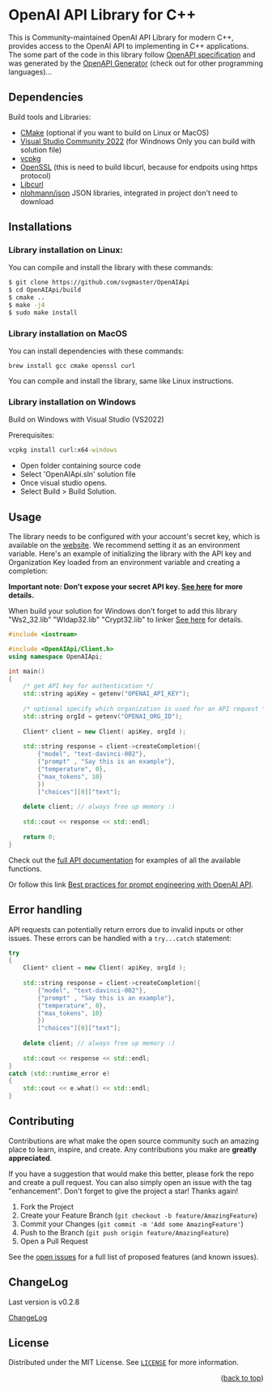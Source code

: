 <a name="readme-top"></a>

# OpenAI API Library for C++

This is Community-maintained OpenAI API Library for modern C++, provides access to the OpenAI API to implementing in C++ applications. The some part of the code in this library follow [OpenAPI specification](https://github.com/openai/openai-openapi) and was generated by the [OpenAPI Generator](https://openapi-generator.tech) (check out for other programming languages)...

## Dependencies

Build tools and Libraries:

- [CMake](https://cmake.org/download/) (optional if you want to build on Linux or MacOS)
- [Visual Studio Community 2022](https://visualstudio.microsoft.com/downloads/) (for Windnows Only you can build with solution file)
- [vcpkg](https://github.com/microsoft/vcpkg)
- [OpenSSL](https://www.openssl.org/source/) (this is need to build libcurl, because for endpoits using https protocol)
- [Libcurl](https://curl.se/download.html)
- [nlohmann/json](https://github.com/nlohmann/json) JSON libraries, integrated in project don't need to download

## Installations

### Library installation on Linux:

You can compile and install the library with these commands:

```sh
$ git clone https://github.com/svgmaster/OpenAIApi
$ cd OpenAIApi/build
$ cmake ..
$ make -j4
$ sudo make install
```

### Library installation on MacOS

You can install dependencies with these commands:

```brew
brew install gcc cmake openssl curl
```

You can compile and install the library, same like Linux instructions.

### Library installation on Windows

Build on Windows with Visual Studio (VS2022)

Prerequisites:

```cmd
vcpkg install curl:x64-windows
```
- Open folder containing source code
- Select 'OpenAIApi.sln' solution file
- Once visual studio opens.
- Select Build > Build Solution.


## Usage

The library needs to be configured with your account's secret key, which is available on the [website](https://beta.openai.com/account/api-keys). We recommend setting it as an environment variable. Here's an example of initializing the library with the API key and Organization Key loaded from an environment variable and creating a completion:

**Important note: Don't expose your secret API key. [See here](https://beta.openai.com/docs/api-reference/authentication) for more details.**

When build your solution for Windows don't forget to add this library "Ws2_32.lib" "Wldap32.lib" "Crypt32.lib" to linker [See here](https://stackoverflow.com/questions/4176503/unresolved-symbols-when-linking-a-program-using-libcurl) for details.

```cpp
#include <iostream>

#include <OpenAIApi/Client.h>
using namespace OpenAIApi;

int main()
{ 
    /* get API key for authentication */
    std::string apiKey = getenv("OPENAI_API_KEY");
    
    /* optional specify which organization is used for an API request */
    std::string orgId = getenv("OPENAI_ORG_ID"); 
	
    Client* client = new Client( apiKey, orgId );
    
    std::string response = client->createCompletion({
        {"model", "text-davinci-002"},
        {"prompt" , "Say this is an example"},
        {"temperature", 0},
        {"max_tokens", 10}
        })
        ["choices"][0]["text"];
		
	delete client; // always free up memory :)	
		
	std::cout << response << std::endl;
	
	return 0;
}        
```

Check out the [full API documentation](https://beta.openai.com/docs/api-reference?lang=curl) for examples of all the available functions.

Or follow this link [Best practices for prompt engineering with OpenAI API](https://help.openai.com/en/articles/6654000-best-practices-for-prompt-engineering-with-openai-api).

## Error handling

API requests can potentially return errors due to invalid inputs or other issues. These errors can be handled with a `try...catch` statement:

```cpp
try 
{
    Client* client = new Client( apiKey, orgId );
    
    std::string response = client->createCompletion({
        {"model", "text-davinci-002"},
        {"prompt" , "Say this is an example"},
        {"temperature", 0},
        {"max_tokens", 10}
        })
        ["choices"][0]["text"];
		
	delete client; // always free up memory :)	
		
	std::cout << response << std::endl;
}
catch (std::runtime_error e) 
{
    std::cout << e.what() << std::endl;
}
```
## Contributing

Contributions are what make the open source community such an amazing place to learn, inspire, and create. Any contributions you make are **greatly appreciated**.

If you have a suggestion that would make this better, please fork the repo and create a pull request. You can also simply open an issue with the tag "enhancement".
Don't forget to give the project a star! Thanks again!

1. Fork the Project
2. Create your Feature Branch (`git checkout -b feature/AmazingFeature`)
3. Commit your Changes (`git commit -m 'Add some AmazingFeature'`)
4. Push to the Branch (`git push origin feature/AmazingFeature`)
5. Open a Pull Request

See the [open issues](https://github.com/svgmaster/OpenAIApi/issues) for a full list of proposed features (and known issues).

## ChangeLog

Last version is v0.2.8

[ChangeLog](CHANGELOG.md)

## License

Distributed under the MIT License. See [`LICENSE`](LICENSE) for more information.

<p align="right">(<a href="#readme-top">back to top</a>)</p>
